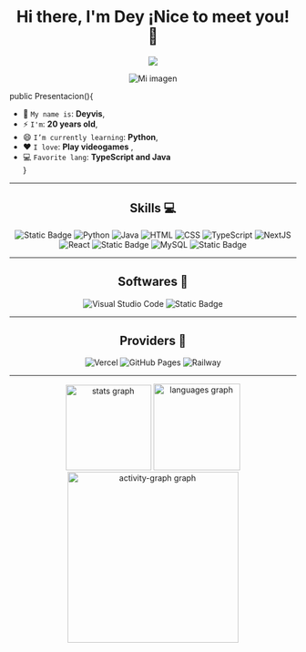 <div align="center">
  <h1>Hi there, I'm Dey ¡Nice to meet you! 👋</h1>
</div>
<div align="center">
  <img src="https://visitor-badge.laobi.icu/badge?page_id=DeyCasGuerrero.DeyCasGuerrero&left_color=darkcyan&right_color=blue&left_text=Views"  />
</div>

<p align="center">
    <img src="https://i.pinimg.com/564x/15/bc/98/15bc984f09cf2eb04e17308311356844.jpg" alt="Mi imagen">
</p>

public Presentacion(){
   * 💬 `My name is`: **Deyvis**,
   * ⚡ `I'm`: **20 years old**,
   * 😄 `I’m currently learning`: **Python**,
   * ❤️ `I love`: **Play videogames**  ,
   * 💻 `Favorite lang`: **TypeScript and Java**  
}


<hr>
<h2 align="center"> Skills 💻 </h2>
<div align="center">
  <img alt="Static Badge" src="https://img.shields.io/badge/JavaScript-F7DF1E?style=flat&logo=javascript&logoColor=black">
  <img alt="Python" src="https://img.shields.io/badge/Python-14354C.svg?logo=python&logoColor=white">
  <img alt="Java" src="https://custom-icon-badges.demolab.com/badge/Java-007396.svg?logo=java&logoColor=white">
  <img alt="HTML" src="https://img.shields.io/badge/HTML-E34F26.svg?logo=html5&logoColor=white">
  <img alt="CSS" src="https://img.shields.io/badge/CSS-1572B6.svg?logo=css3&logoColor=white">
  <img alt="TypeScript" src="https://img.shields.io/badge/TypeScript-007ACC.svg?logo=typescript&logoColor=white">
  <img alt="NextJS" src="https://img.shields.io/badge/NextJS-000000.svg?logo=nextdotjs&logoColor=white">
  <img alt="React" src="https://img.shields.io/badge/React-61DAFB.svg?logo=react&logoColor=black">
  <img alt="Static Badge" src="https://img.shields.io/badge/SpringBot-green?style=flat&logo=spring&logoColor=white">
  <img alt="MySQL" src="https://img.shields.io/badge/MySQL-blue.svg?logo=mysql&logoColor=white">
  <img alt="Static Badge" src="https://img.shields.io/badge/Tailwind%20CSS-blue?style=flat-square&logo=tailwind%20css&labelColor=black">
</div>
<hr>
<h2 align="center"> Softwares 🔭 </h2>
<div align="center">
  <img alt="Visual Studio Code" src="https://img.shields.io/badge/Visual%20Studio%20Code-0078d7.svg?logo=visual-studio-code&logoColor=white">
  <img alt="Static Badge" src="https://img.shields.io/badge/NetBeans-blue?style=flat&logo=apache&logoColor=white">
</div>
<hr>
<div align="center">
  <h2 align="center"> Providers 💬 </h2>
  <img alt="Vercel" src="https://img.shields.io/badge/Vercel-000000.svg?logo=vercel&logoColor=white">
  <img alt="GitHub Pages" src="https://img.shields.io/badge/GitHub%20Pages-327FC7.svg?logo=github&logoColor=white">
 <img alt="Railway" src="https://img.shields.io/badge/Railway-6A5ACD.svg?logo=Railway&logoColor=white">
</div>
<hr>
<div align="center">
  <img src="https://github-readme-stats.vercel.app/api?username=DeyCasGuerrero&hide_title=false&hide_rank=false&show_icons=true&include_all_commits=true&count_private=true&disable_animations=false&theme=cobalt&locale=es&hide_border=true&order=1" height="150" alt="stats graph"  />
  <img src="https://github-readme-stats.vercel.app/api/top-langs?username=DeyCasGuerrero&locale=en&hide_title=false&layout=compact&card_width=320&langs_count=5&theme=dracula&hide_border=true&order=2" height="152" alt="languages graph"  />
  <img src="https://github-readme-activity-graph.vercel.app/graph?username=DeyCasGuerrero&radius=16&theme=github-dark&area=true&order=5" height="300" alt="activity-graph graph"  />
</div>

###

